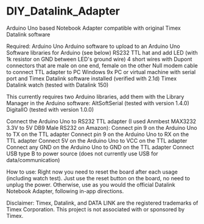 # DIY_Datalink_Adapter
Arduino Uno based Notebook Adapter compatible with original Timex Datalink software

Required: 
 Arduino Uno
 Arduino software to upload to an Arduino Uno
 Software libraries for Arduino (see below)
 RS232 TTL hat and add LED (with 1k resistor on GND between LED's ground wire)
 4 short wires with Dupont connectors that are male on one end, female on the other 
 Null modem cable to connect TTL adapter to PC
 Windows 9x PC or virtual machine with serial port and Timex Datalink software installed (verified with 2.1d)
 Timex Datalink watch (tested with Datalink 150)

This currently requires two Arduino libraries, add them with the Library Manager in the Arduino software:
 AltSoftSerial (tested with version 1.4.0)
 DigitalIO (tested with version 1.0.0)

Connect the Arduino Uno to RS232 TTL adapter (I used Anmbest MAX3232 3.3V to 5V DB9 Male RS232 on Amazon): 
 Connect pin 9 on the Arduino Uno to TX on the TTL adapter
 Connect pin 9 on the Arduino Uno to RX on the TTL adapter
 Connect 5V on the Arduino Uno to VCC on the TTL adapter
 Connect any GND on the Arduino Uno to GND on the TTL adapter
 Connect USB type B to power source (does not currently use USB for data/communication)

How to use:
 Right now you need to reset the board after each usage (including watch test). Just use the reset button on the board, no need to unplug the power.
 Otherwise, use as you would the official Datalink Notebook Adapter, following in-app directions. 

Disclaimer: 
 Timex, Datalink, and DATA LINK are the registered trademarks of Timex Corporation.  This project is not associated with or sponsored by Timex.
